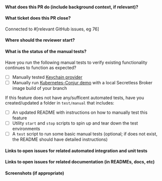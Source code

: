 #### What does this PR do (include background context, if relevant)?

#### What ticket does this PR close?
Connected to #[relevant GitHub issues, eg 76]

#### Where should the reviewer start?

#### What is the status of the manual tests?
Have you run the following manual tests to verify existing functionality continues to function as expected?
- [ ] Manually tested [Keychain provider](https://github.com/cyberark/secretless-broker/tree/master/test/manual/keychain_provider)
- [ ] Manually run [Kubernetes-Conjur demo](https://github.com/conjurdemos/kubernetes-conjur-demo) with a local Secretless Broker image build of your branch

If this feature does not have any/sufficent automated tests, have you created/updated a folder in `test/manual` that includes:
- [ ] An updated README with instructions on how to manually test this feature
- [ ] Utility `start` and `stop` scripts to spin up and tear down the test environments
- [ ] A `test` script to run some basic manual tests (optional; if does not exist, the README should have detailed instructions)

#### Links to open issues for related automated integration and unit tests

#### Links to open issues for related documentation (in READMEs, docs, etc)

#### Screenshots (if appropriate)
